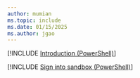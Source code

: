 ```yaml
---
author: mumian
ms.topic: include
ms.date: 01/15/2025
ms.author: jgao
---
```

[!INCLUDE [Introduction (PowerShell)](azure-template-exercise-sandbox-intro-powershell.md)]

[!INCLUDE [Sign into sandbox (PowerShell)](azure-template-exercise-sandbox-sign-in-powershell.md)]
